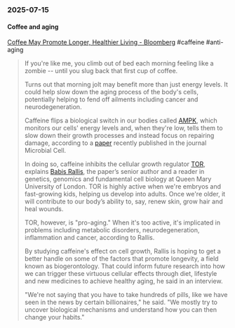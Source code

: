 ### 2025-07-15
#### Coffee and aging
[Coffee May Promote Longer, Healthier Living - Bloomberg](https://www.bloomberg.com/news/newsletters/2025-07-15/coffee-may-promote-longer-healthier-living?cmpid=BBD071525_prognosis) #caffeine #anti-aging 

> If you're like me, you climb out of bed each morning feeling like a zombie -- until you slug back that first cup of coffee.
> 
> Turns out that morning jolt may benefit more than just energy levels. It could help slow down the aging process of the body's cells, potentially helping to fend off ailments including cancer and neurodegeneration.
> 
> Caffeine flips a biological switch in our bodies called [AMPK](https://links.message.bloomberg.com/s/c/aLB2ypqFrTGcToQZc6oJ-hFIZoY6vsLnw-U7cQwe0sZ5xRgq9qTd4fQTYjz6spUpG_NLq9xS8Cum3sCaP2PxQQRGV5BvkP5H36hPK4jvMchAQjzGqC2SYhlwJgSr3uUzPxMch8QgfyhuE_D8nXqJmrVY3_vtuaaEYGSuIjmapWrR28botTBCVUgMzwKCRKqEx0yjYxWF2zyiA8dGZI-WUHotnXCE7X14Wx0PiTTQnn123HqnO4EnR86J84i9xfIZ6Mg5rjiaedkfOTYfuUbYdjB3tu_Bc_QqyoNleVpwdFgvDzPWLYyNCXG8JE1OXdQ76MMrxSofsxxabbEPKkx0qjiPRltPgey1UKyJtkrj6n9bmM3u3lnJvOtPmA/1xsRs7hgE_WWmS2OMNciBKX8Xbnl96qF/10), which monitors our cells' energy levels and, when they're low, tells them to slow down their growth processes and instead focus on repairing damage, according to a [paper](https://links.message.bloomberg.com/s/c/2y83L5oqnRzbSUqw_6AjXcOK35B7Kg59rgaqAvzQ0sYU0tbWL8UBzYHMzD8_gO5DkZBFNOSvg-OOJUDz3ViZFjA_LZMD78iSYw2DaJMVCBQYBMQ_Nr5l4qzEi842zikVtDFGJEb59fL17DB7ICVEv5nK8Pop5vG0_AkitN9Zf-PKvtvTBb5Gt_sBS7oO2YVce5XdoJmrK6CEwl6IArtHGLHJF6dF-_tYMLRIHw0u5GKxhX8NbVPSYE2o1Ayl9Aof-mW0OPLmIUS03yR9gDav_w894h_20QANsHKl98XeJOoS8lgk25Bet-Br26F9u66ATgMaRPx5ulfUnqdlnHfAdMzVjajD82YDpqQQ6r3jjGxJhG7YhyhfFRGBXqo/RWNOwWGo9In3w9LyhUdAJqSuuPClKFTk/10) recently published in the journal Microbial Cell.
> 
> In doing so, caffeine inhibits the cellular growth regulator [TOR](https://links.message.bloomberg.com/s/c/YYcIPvNbkWOjycr-jtFS5IvNUMKZZaKfaHVW402uX9ZUpLMOGW8xBWGunPOgqzRPG7bG-Hty9vFpbDodJiF-PuApJdnz9G9zoNQawWbCSdhamrc3As-tA1ClA9Da-fWjMOXdcP-25DAyirocGIDXy4etYLYwsJOvNwMeC_4GuvobERkDHLNdZnWeO-GFN3yBQHwe075dbe9VzKJEYBLr9N60-Jol4J1UNbialBSscsiWzEOEI55RVXFY5J_O1DjdZ75m3zm3zdvyFpjZgReXK_lPXuSfPLvGynkqArvVua-l3N8e6wkpb2lvHToQerZs8t3reo4QDpaW9Tz9Kw8HJa3RRBM514FRIukq2nkX_kMUaQdHQ4HnnPCZFgU/hbzdXoqfJIqIcKT1Q4GnrNtR6vtS_pQh/10), explains [Babis Rallis](https://links.message.bloomberg.com/s/c/OmAO5e82Ac47RLZ5Ft3khLoRvliKCtymRGUVWRrQ88icAKYr-apSj8yJAf34qZik62SVVPo136oJQzWZ7JxfiC5i_h3pVRgIUro6o6X-vWe1pHe4lbd7JVvXEuD5vnFFLAhxeiSbpLlK_8Aeedj0vXaEtH62am60iwVrNaD_BABkRzrpTQzWTB-z1QfJqPXBFHQsQmVpqNlhUZ2-37E8h2k6edLhMUSsH4_sk2eQUKxt_MhUNO1F_rOfAVq3trV0vZ9NGuOhEHZrbYpw8wE-7TP1y7PntOpbJR5M1PmUEDzDMuXkFrB40nL1yP6NwOef6hUbM3qPduagFYSK9t7nIENjKfoHeybaNruytHgnnbgrUdP42etU2-YVItQ/T47cLv_N_qhPaQeTayWKf8rAJ_lJ_S51/10), the paper’s senior author and a reader in genetics, genomics and fundamental cell biology at Queen Mary University of London. TOR is highly active when we're embryos and fast-growing kids, helping us develop into adults. Once we're older, it will contribute to our body’s ability to, say, renew skin, grow hair and heal wounds.
> 
> TOR, however, is "pro-aging." When it's too active, it's implicated in problems including metabolic disorders, neurodegeneration, inflammation and cancer, according to Rallis. 
> 
> By studying caffeine's effect on cell growth, Rallis is hoping to get a better handle on some of the factors that promote longevity, a field known as biogerontology. That could inform future research into how we can trigger these virtuous cellular effects through diet, lifestyle and new medicines to achieve healthy aging, he said in an interview.
> 
> "We're not saying that you have to take hundreds of pills, like we have seen in the news by certain billionaires," he said. "We mostly try to uncover biological mechanisms and understand how you can then change your habits."

